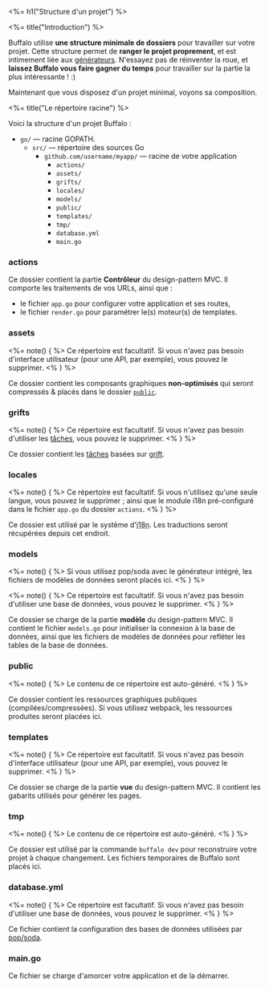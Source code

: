 <%= h1("Structure d'un projet") %>

<%= title("Introduction") %>

Buffalo utilise **une structure minimale de dossiers**  pour travailler sur votre projet. Cette structure permet de **ranger le projet proprement**, et est intimement liée aux [générateurs](/docs/generators). N'essayez pas de réinventer la roue, et **laissez Buffalo vous faire gagner du temps** pour travailler sur la partie la plus intéressante&nbsp;! :)

Maintenant que vous disposez d'un projet minimal, voyons sa composition.

<%= title("Le répertoire racine") %>

Voici la structure d'un projet Buffalo&nbsp;:

* `go/` &mdash; racine GOPATH.
	* `src/` &mdash; répertoire des sources Go
		* `github.com/username/myapp/` &mdash; racine de votre application
			* `actions/`
			* `assets/`
			* `grifts/`
			* `locales/`
			* `models/`
			* `public/`
			* `templates/`
			* `tmp/`
			* `database.yml`
			* `main.go`

### actions

Ce dossier contient la partie **Contrôleur** du design-pattern MVC. Il comporte les traitements de vos URLs, ainsi que&nbsp;:

* le fichier `app.go` pour configurer votre application et ses routes,
* le fichier `render.go` pour paramétrer le(s) moteur(s) de templates.

### assets

<%= note() { %>
Ce répertoire est facultatif. Si vous n'avez pas besoin d'interface utilisateur (pour une API, par exemple), vous pouvez le supprimer.
<% } %>

Ce dossier contient les composants graphiques **non-optimisés** qui seront compressés & placés dans le dossier [`public`](#public).

### grifts

<%= note() { %>
Ce répertoire est facultatif. Si vous n'avez pas besoin d'utiliser les [tâches](/docs/tasks), vous pouvez le supprimer.
<% } %>

Ce dossier contient les [tâches](/docs/tasks) basées sur [grift](https://github.com/markbates/grift).

### locales

<%= note() { %>
Ce répertoire est facultatif. Si vous n'utilisez qu'une seule langue, vous pouvez le supprimer&nbsp;; ainsi que le module i18n pré-configuré dans le fichier `app.go` du dossier `actions`.
<% } %>

Ce dossier est utilisé par le système d'<abbr title="internationalization">i18n</abbr>. Les traductions seront récupérées depuis cet endroit.

### models

<%= note() { %>
Si vous utilisez pop/soda avec le générateur intégré, les fichiers de modèles de données seront placés ici.
<% } %>

<%= note() { %>
Ce répertoire est facultatif. Si vous n'avez pas besoin d'utiliser une base de données, vous pouvez le supprimer.
<% } %>

Ce dossier se charge de la partie **modèle** du design-pattern MVC. Il contient le fichier `models.go` pour initialiser la connexion à la base de données, ainsi que les fichiers de modèles de données pour refléter les tables de la base de données.

### public

<%= note() { %>
Le contenu de ce répertoire est auto-généré.
<% } %>

Ce dossier contient les ressources graphiques publiques (compilées/compressées). Si vous utilisez webpack, les ressources produites seront placées ici.

### templates

<%= note() { %>
Ce répertoire est facultatif. Si vous n'avez pas besoin d'interface utilisateur (pour une API, par exemple), vous pouvez le supprimer.
<% } %>

Ce dossier se charge de la partie **vue** du design-pattern MVC. Il contient les gabarits utilisés pour générer les pages.

### tmp

<%= note() { %>
Le contenu de ce répertoire est auto-généré.
<% } %>

Ce dossier est utilisé par la commande `buffalo dev` pour reconstruire votre projet à chaque changement. Les fichiers temporaires de Buffalo sont placés ici.

### database.yml

<%= note() { %>
Ce répertoire est facultatif. Si vous n'avez pas besoin d'utiliser une base de données, vous pouvez le supprimer.
<% } %>

Ce fichier contient la configuration des bases de données utilisées par [pop/soda](https://github.com/markbates/pop).

### main.go

Ce fichier se charge d'amorcer votre application et de la démarrer.
